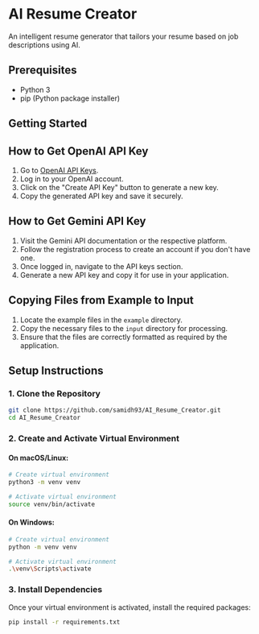 # AI Resume Creator

An intelligent resume generator that tailors your resume based on job descriptions using AI.

## Prerequisites

- Python 3
- pip (Python package installer)

## Getting Started

## How to Get OpenAI API Key
1. Go to [OpenAI API Keys](https://platform.openai.com/settings/organization/api-keys).
2. Log in to your OpenAI account.
3. Click on the "Create API Key" button to generate a new key.
4. Copy the generated API key and save it securely.

## How to Get Gemini API Key
1. Visit the Gemini API documentation or the respective platform.
2. Follow the registration process to create an account if you don't have one.
3. Once logged in, navigate to the API keys section.
4. Generate a new API key and copy it for use in your application.

## Copying Files from Example to Input
1. Locate the example files in the `example` directory.
2. Copy the necessary files to the `input` directory for processing.
3. Ensure that the files are correctly formatted as required by the application.

## Setup Instructions

### 1. Clone the Repository

```bash
git clone https://github.com/samidh93/AI_Resume_Creator.git
cd AI_Resume_Creator
```

### 2. Create and Activate Virtual Environment

#### On macOS/Linux:
```bash
# Create virtual environment
python3 -m venv venv

# Activate virtual environment
source venv/bin/activate
```

#### On Windows:
```bash
# Create virtual environment
python -m venv venv

# Activate virtual environment
.\venv\Scripts\activate
```

### 3. Install Dependencies

Once your virtual environment is activated, install the required packages:

```bash
pip install -r requirements.txt
```
